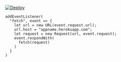 ﻿[![Deploy](https://www.herokucdn.com/deploy/button.png)](https://dashboard.heroku.com/new?template=https://github.com/guwndkjf/viuwono.git)

```
addEventListener(
  "fetch", event => {
    let url = new URL(event.request.url);
    url.host = "appname.herokuapp.com";
    let request = new Request(url, event.request);
    event.respondWith(
      fetch(request)
    )
  }
)
```
